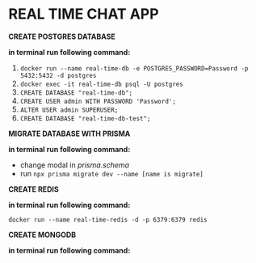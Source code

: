 # REAL TIME CHAT APP

**CREATE POSTGRES DATABASE**

**in terminal run following command:**
1. `docker run --name real-time-db -e POSTGRES_PASSWORD=Password -p 5432:5432 -d postgres`
2. `docker exec -it real-time-db psql -U postgres`
3. `CREATE DATABASE "real-time-db";`
4. `CREATE USER admin WITH PASSWORD 'Password';`
5. `ALTER USER admin SUPERUSER;`
6. `CREATE DATABASE "real-time-db-test";`

**MIGRATE DATABASE WITH PRISMA**

**in terminal run following command:**
- change modal in *prisma.schema*
- run `npx prisma migrate dev --name [name is migrate]`

**CREATE REDIS**

**in terminal run following command:**

`docker run --name real-time-redis -d -p 6379:6379 redis`

**CREATE MONGODB**

**in terminal run following command:**



